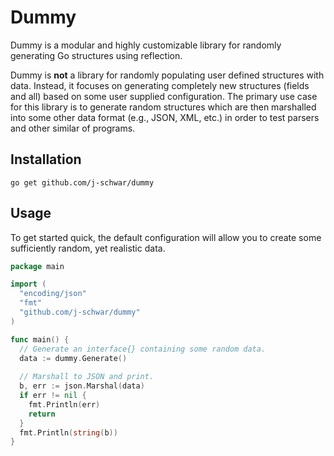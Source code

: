 # Dummy

Dummy is a modular and highly customizable library for randomly generating Go 
structures using reflection.

Dummy is **not** a library for randomly populating user defined structures with
data. Instead, it focuses on generating completely new structures (fields and
all) based on some user supplied configuration. The primary use case for this
library is to generate random structures which are then marshalled into some
other data format (e.g., JSON, XML, etc.) in order to test parsers and other 
similar of programs.

## Installation

```
go get github.com/j-schwar/dummy
```

## Usage

To get started quick, the default configuration will allow you to create some
sufficiently random, yet realistic data.

```go
package main

import (
  "encoding/json"
  "fmt"
  "github.com/j-schwar/dummy"
)

func main() {
  // Generate an interface{} containing some random data.
  data := dummy.Generate()
  
  // Marshall to JSON and print.
  b, err := json.Marshal(data)
  if err != nil {
    fmt.Println(err)
    return
  }
  fmt.Println(string(b))
}
```
